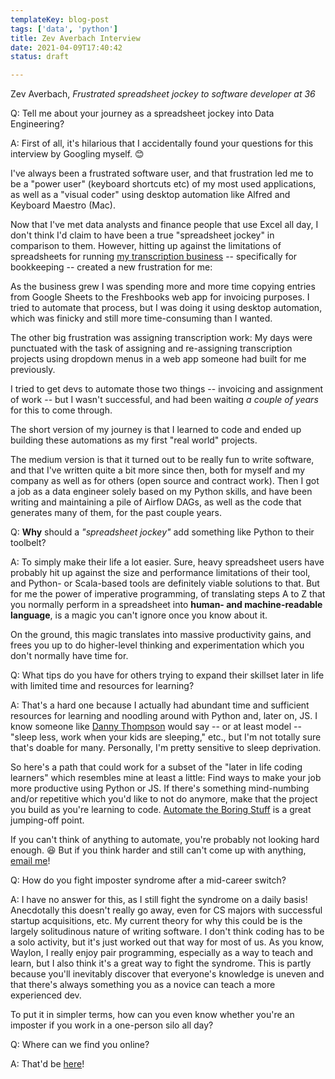 ```yaml
---
templateKey: blog-post
tags: ['data', 'python']
title: Zev Averbach Interview
date: 2021-04-09T17:40:42
status: draft

---
```


Zev Averbach, 
_Frustrated spreadsheet jockey to software developer at 36_

Q: Tell me about your journey as a spreadsheet jockey into Data Engineering?

A: First of all, it's hilarious that I accidentally found your questions for this interview by Googling myself. 😊

I've always been a frustrated software user, and that frustration led me to be a "power user" (keyboard shortcuts etc) of my most used applications, as well as a "visual coder" using desktop automation like Alfred and Keyboard Maestro (Mac).

Now that I've met data analysts and finance people that use Excel all day, I don't think I'd claim to have been a true "spreadsheet jockey" in comparison to them. However, hitting up against the limitations of spreadsheets for running [my transcription business](https://avtranscription.com) -- specifically for bookkeeping -- created a new frustration for me: 

As the business grew I was spending more and more time copying entries from Google Sheets to the Freshbooks web app for invoicing purposes. I tried to automate that process, but I was doing it using desktop automation, which was finicky and still more time-consuming than I wanted. 

The other big frustration was assigning transcription work: My days were punctuated with the task of assigning and re-assigning transcription projects using dropdown menus in a web app someone had built for me previously.

I tried to get devs to automate those two things -- invoicing and assignment of work -- but I wasn't successful, and had been waiting *a couple of years* for this to come through.

The short version of my journey is that I learned to code and ended up building these automations as my first "real world" projects.

The medium version is that it turned out to be really fun to write software, and that I've written quite a bit more since then, both for myself and my company as well as for others (open source and contract work). Then I got a job as a data engineer solely based on my Python skills, and have been writing and maintaining a pile of Airflow DAGs, as well as the code that generates many of them, for the past couple years.

Q: **Why** should a _"spreadsheet jockey"_ add something like Python to their
toolbelt?

A: To simply make their life a lot easier. Sure, heavy spreadsheet users have probably hit up against the size and performance limitations of their tool, and Python- or Scala-based tools are definitely viable solutions to that. But for me the power of imperative programming, of translating steps A to Z that you normally perform in a spreadsheet into **human- and machine-readable language**, is a magic you can't ignore once you know about it.

On the ground, this magic translates into massive productivity gains, and frees you up to do higher-level thinking and experimentation which you don't normally have time for.

Q: What tips do you have for others trying to expand their skillset later in
life with limited time and resources for learning?

A: That's a hard one because I actually had abundant time and sufficient resources for learning and noodling around with Python and, later on, JS. I know someone like [Danny Thompson](https://twitter.com/DThompsonDev) would say -- or at least model -- "sleep less, work when your kids are sleeping," etc., but I'm not totally sure that's doable for many. Personally, I'm pretty sensitive to sleep deprivation.

So here's a path that could work for a subset of the "later in life coding learners" which resembles mine at least a little: Find ways to make your job more productive using Python or JS. If there's something mind-numbing and/or repetitive which you'd like to not do anymore, make that the project you build as you're learning to code. [Automate the Boring Stuff](https://automatetheboringstuff.com/) is a great jumping-off point.

If you can't think of anything to automate, you're probably not looking hard enough. 😆 But if you think harder and still can't come up with anything, [email me](mailto:zev@averba.ch)!

Q: How do you fight imposter syndrome after a mid-career switch?

A: I have no answer for this, as I still fight the syndrome on a daily basis! Anecdotally this doesn't really go away, even for CS majors with successful startup acquisitions, etc. My current theory for why this could be is the largely solitudinous nature of writing software. I don't think coding has to be a solo activity, but it's just worked out that way for most of us. As you know, Waylon, I really enjoy pair programming, especially as a way to teach and learn, but I also think it's a great way to fight the syndrome. This is partly because you'll inevitably discover that everyone's knowledge is uneven and that there's always something you as a novice can teach a more experienced dev. 

To put it in simpler terms, how can you even know whether you're an imposter if you work in a one-person silo all day?

Q: Where can we find you online?

A: That'd be [here](https://averba.ch)!
